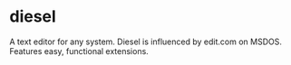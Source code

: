 # diesel
A text editor for any system. Diesel is influenced by edit.com on MSDOS. Features easy, functional extensions.
